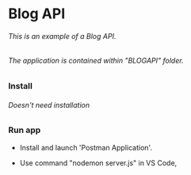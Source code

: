 # Blog API

###### This is an example of a Blog API.

###### The application is contained within "BLOGAPI" folder.

### Install

###### Doesn't need installation

### Run app

- Install and launch 'Postman Application'.

- Use command "nodemon server.js" in VS Code,
